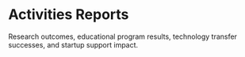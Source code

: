 # Activities Reports
Research outcomes, educational program results, technology transfer successes, and startup support impact.